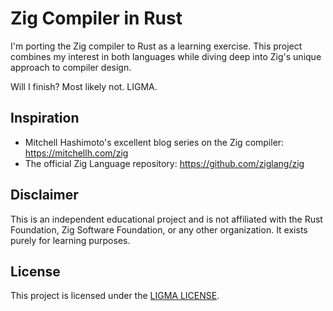 # Zig Compiler in Rust

I'm porting the Zig compiler to Rust as a learning exercise. This project combines my interest in both languages while diving deep into Zig's unique approach to compiler design.

Will I finish? Most likely not. LIGMA.

## Inspiration
- Mitchell Hashimoto's excellent blog series on the Zig compiler: https://mitchellh.com/zig
- The official Zig Language repository: https://github.com/ziglang/zig

## Disclaimer
This is an independent educational project and is not affiliated with the Rust Foundation, Zig Software Foundation, or any other organization. It exists purely for learning purposes.

## License
This project is licensed under the [LIGMA LICENSE](LICENSE).
